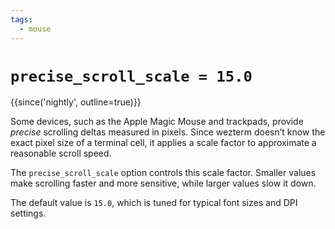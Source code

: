 ```yaml
---
tags:
  - mouse
---
```

# `precise_scroll_scale = 15.0`

{{since('nightly', outline=true)}}

Some devices, such as the Apple Magic Mouse and trackpads, provide *precise*
scrolling deltas measured in pixels. Since wezterm doesn’t know the exact pixel
size of a terminal cell, it applies a scale factor to approximate a reasonable
scroll speed.

The `precise_scroll_scale` option controls this scale factor. Smaller values
make scrolling faster and more sensitive, while larger values slow it down.

The default value is `15.0`, which is tuned for typical font sizes and DPI
settings.
